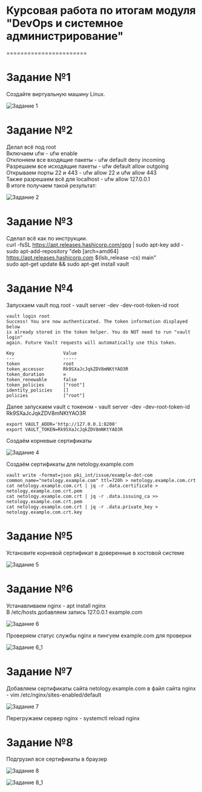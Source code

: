 
# Курсовая работа по итогам модуля "DevOps и системное администрирование"
=======================

# Задание №1
Создайте виртуальную машину Linux.

![Задание 1](https://user-images.githubusercontent.com/93032289/148365001-c03bf8e7-3f7a-4295-8fd0-ee0b6f59bb02.jpg)

# Задание №2

  Делал всё под root  
  Включаем ufw - ufw enable  
  Отклоняем все входящие пакеты - ufw default deny incoming  
  Разрешаем все исходящие пакеты - ufw default allow outgoing  
  Открываем порты 22 и 443 - ufw allow 22 и ufw allow 443  
  Также разрешаем всё для localhost - ufw allow 127.0.0.1  
  В итоге получаем такой результат:  

![Задание 2](https://user-images.githubusercontent.com/93032289/148367915-763ca244-04d8-4a92-a9a6-a05fa69a0192.jpg)

# Задание №3

  Сделал всё как по инструкции.  
  curl -fsSL https://apt.releases.hashicorp.com/gpg | sudo apt-key add -  
  sudo apt-add-repository "deb [arch=amd64] https://apt.releases.hashicorp.com $(lsb_release -cs) main"  
  sudo apt-get update && sudo apt-get install vault  
     
# Задание №4
  Запускаем vault под root - vault server -dev -dev-root-token-id root  
  
  ```
  vault login root  
  Success! You are now authenticated. The token information displayed below
is already stored in the token helper. You do NOT need to run "vault login"
again. Future Vault requests will automatically use this token.

Key                  Value
---                  -----
token                root
token_accessor       Rk9SXaJcJqkZDV8mNKtYAO3R
token_duration       ∞
token_renewable      false
token_policies       ["root"]
identity_policies    []
policies             ["root"]
 
  ```
  Далее запускаем vault с токеном - vault server -dev -dev-root-token-id Rk9SXaJcJqkZDV8mNKtYAO3R 
  ```
  export VAULT_ADDR='http://127.0.0.1:8200'
  export VAULT_TOKEN=Rk9SXaJcJqkZDV8mNKtYAO3R
  ```
  
  Создаём корневые сертификаты
  
  ![Задание 4](https://user-images.githubusercontent.com/93032289/148685270-93938138-5826-4698-a7b9-659d84132d25.jpg)
  
  Создаём сертификаты для netology.example.com  
  ```
  vault write -format=json pki_int/issue/example-dot-com common_name="netology.example.com" ttl=720h > netology.example.com.crt
  cat netology.example.com.crt | jq -r .data.certificate > netology.example.com.crt.pem
  cat netology.example.com.crt | jq -r .data.issuing_ca >> netology.example.com.crt.pem
  cat netology.example.com.crt | jq -r .data.private_key > netology.example.com.crt.key
  ```
  
# Задание №5

  Установите корневой сертификат в доверенные в хостовой системе
  
  ![Задание 5](https://user-images.githubusercontent.com/93032289/148648173-eec709bd-f941-4a83-87d6-6844dc182f85.jpg)
  
# Задание №6

  Устанавливаем nginx - apt install nginx  
  В /etc/hosts добавляем запись 127.0.0.1  example.com  
    
  ![Задание 6](https://user-images.githubusercontent.com/93032289/148678216-14fa81ec-ea6f-4f9d-ac99-3f51758d2d39.jpg)
  
  Проверяем статус службы nginx и пингуем example.com для проверки
  
  ![Задание 6_1](https://user-images.githubusercontent.com/93032289/148678302-1e7295d2-a92c-4ae8-8506-459fe064f507.jpg)
    
# Задание №7  

  Добавляем сертификаты сайта netology.example.com в файл сайта nginx - vim /etc/nginx/sites-enabled/default  
  
  ![Задание 7](https://user-images.githubusercontent.com/93032289/148678527-e269b552-7fba-4a6c-b9f4-b384ceb0b041.jpg)
  
  Перегружаем сервер nginx - systemctl reload nginx  
  
# Задание №8

  Подгрузил все сертификаты в браузер  
  
  ![Задание 8](https://user-images.githubusercontent.com/93032289/148685084-1fb436f4-727a-4b70-b1e1-37e156e1931c.jpg)
  
  ![Задание 8_1](https://user-images.githubusercontent.com/93032289/148685086-a1208a8d-c326-4ecc-9311-60ac8856549f.jpg)
